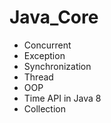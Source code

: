 # Java_Core
- Concurrent
- Exception
- Synchronization
- Thread
- OOP
- Time API in Java 8
- Collection
